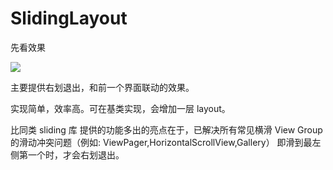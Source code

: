 # SlidingLayout

先看效果

![](https://raw.githubusercontent.com/liuxv/SlidingLayout/master/package/demo/sliding.gif)

主要提供右划退出，和前一个界面联动的效果。

实现简单，效率高。可在基类实现，会增加一层 layout。

比同类 sliding 库 提供的功能多出的亮点在于，已解决所有常见横滑 View Group 的滑动冲突问题（例如: ViewPager,HorizontalScrollView,Gallery）
即滑到最左侧第一个时，才会右划退出。

